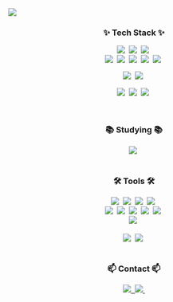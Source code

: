 <!--타이틀 부분-->
<div>
  <img src="https://github.com/user-attachments/assets/0bc25717-88b2-42ac-8863-a944fd906ea4">
</div>

<!--내용 부분-->
<h3 align="center">✨ Tech Stack ✨</h3>
<!--기술 스택-->
<div align="center">

  <!--언어 및 라이브러리-->
  <img src="https://img.shields.io/badge/python-3670A0?style=for-the-badge&logo=python&logoColor=ffdd54"/>&nbsp; <!--python-->
  <img src="https://img.shields.io/badge/HTML5-E34F26?style=for-the-badge&logo=html5&logoColor=white"/>&nbsp; <!--html-->
  <img src="https://img.shields.io/badge/CSS3-1572B6?style=for-the-badge&logo=css3&logoColor=white"/>&nbsp; <!--css-->
  <br>
  <img src="https://img.shields.io/badge/pandas-150458.svg?style=for-the-badge&logo=pandas&logoColor=white"/>&nbsp; <!--pandas-->
  <img src="https://img.shields.io/badge/numpy-4d77cf.svg?style=for-the-badge&logo=numpy&logoColor=white"/>&nbsp; <!--numpy-->
  <img src="https://img.shields.io/badge/SQLAlchemy-D71F00?style=for-the-badge&logo=sqlalchemy&logoColor=white"/>&nbsp; <!--sqlalchemy-->
  <img src="https://img.shields.io/badge/Matplotlib-11557c.svg?style=for-the-badge&logo=Matplotlib&logoColor=white"/>&nbsp; <!--matplotlib-->
  <img src="https://img.shields.io/badge/Hugging%20Face-FFD21E?style=for-the-badge&logo=huggingface&logoColor=white"/>&nbsp; <!--hugging face-->
  <!--프레임워크-->
  <img src="https://img.shields.io/badge/Django-092E20?style=for-the-badge&logo=django&logoColor=white" />&nbsp; <!--django-->
  <img src="https://img.shields.io/badge/Flask-000000?style=for-the-badge&logo=flask&logoColor=white" />&nbsp; <!--flask-->
  <!--데이터베이스-->
  <img src="https://img.shields.io/badge/PostgreSQL-4169E1?style=for-the-badge&logo=postgresql&logoColor=white" />&nbsp; <!--postgresql-->
  <img src="https://img.shields.io/badge/MySQL-4479A1?style=for-the-badge&logo=mysql&logoColor=white" />&nbsp; <!--mysql-->
  <img src="https://img.shields.io/badge/MongoDB-47A248?style=for-the-badge&logo=mongodb&logoColor=white" />&nbsp; <!--mongodb-->
</div>

<br>

<h3 align="center">📚 Studying 📚</h3>
<div align="center">
    <img src="https://img.shields.io/badge/QuickSight-232F3E?style=for-the-badge&logo=amazonwebservices&logoColor=white" />&nbsp; <!--quicksight-->
</div>

<br>

<!--tools-->
<h3 align="center">🛠 Tools 🛠</h3>

<!--개발 환경-->
<div align="center">
  <img src="https://img.shields.io/badge/VSCode-2C2C32.svg?style=for-the-badge&logo=visual-studio-code&logoColor=22ABF3" />&nbsp; <!--vs code-->
  <img src="https://img.shields.io/badge/jupyter-2C2C32.svg?style=for-the-badge&logo=jupyter&logoColor=F37726" />&nbsp; <!--jupyter-->
  <img src="https://img.shields.io/badge/Colab-2C2C32.svg?style=for-the-badge&logo=googlecolab&logoColor=F9AB00" />&nbsp; <!--colab-->
  <img src="https://img.shields.io/badge/DBeaver-382923?style=for-the-badge&logo=dbeaver&logoColor=white" />&nbsp; <!--dbeaver-->
  <br>
  <!--협업-->
  <img src="https://img.shields.io/badge/git-F05033.svg?style=for-the-badge&logo=git&logoColor=white" />&nbsp; <!--git-->
  <img src="https://img.shields.io/badge/github-181717.svg?style=for-the-badge&logo=github&logoColor=white" />&nbsp; <!--github-->
  <img src="https://img.shields.io/badge/Notion-F3F3F3.svg?style=for-the-badge&logo=notion&logoColor=black" />&nbsp; <!--notion-->
  <img src="https://img.shields.io/badge/figma-F24E1E.svg?style=for-the-badge&logo=figma&logoColor=white" />&nbsp;  <!--figma-->
  <img src="https://img.shields.io/badge/Trello-0052CC?style=for-the-badge&logo=trello&logoColor=white" />&nbsp;  <!--trello-->
  <br>
  <!--클라우드 서비스-->
  <img src="https://img.shields.io/badge/Amazon%20Web%20Services-232F3E?style=for-the-badge&logo=amazonwebservices&logoColor=white" />&nbsp; <!--aws-->
  <br><br>
<!--그래픽-->
  <img src="https://img.shields.io/badge/adobe%20photoshop-08253c.svg?style=for-the-badge&logo=adobe%20photoshop&logoColor=37abff" />&nbsp;  <!--photoshop-->
  <img src="https://img.shields.io/badge/adobe%20illustrator-FF9A00.svg?style=for-the-badge&logo=adobe%20illustrator&logoColor=white" />&nbsp; <!--illustrator-->
</div>

<br>

<!--연락-->
<h3 align="center">📫 Contact 📫</h3>
<div align="center">
  <a href="https://boar2234.tistory.com/">
    <img src="https://img.shields.io/badge/Tistory-FF8C00?style=for-the-badge&logo=tistory&logoColor=white" />&nbsp;
  </a>
  <a href="mailto:boar2234@naver.com">
    <img src="https://img.shields.io/badge/boar2234@naver.com-D14836?style=for-the-badge&logo=gmail&logoColor=white"/>&nbsp;
  </a>
</div>
